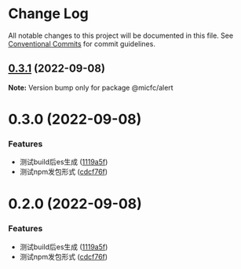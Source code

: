 # Change Log

All notable changes to this project will be documented in this file.
See [Conventional Commits](https://conventionalcommits.org) for commit guidelines.

## [0.3.1](https://github.com/suxiaoX/sx-ui-react/compare/@micfc/alert@0.3.0...@micfc/alert@0.3.1) (2022-09-08)

**Note:** Version bump only for package @micfc/alert





# 0.3.0 (2022-09-08)


### Features

* 测试build后es生成 ([1119a5f](https://github.com/suxiaoX/sx-ui-react/commit/1119a5f25c745b1239d2ed720896f671b66d5c23))
* 测试npm发包形式 ([cdcf76f](https://github.com/suxiaoX/sx-ui-react/commit/cdcf76ff1b33fd8488f800e77b27b6f1b6a1b266))





# 0.2.0 (2022-09-08)


### Features

* 测试build后es生成 ([1119a5f](https://github.com/suxiaoX/sx-ui-react/commit/1119a5f25c745b1239d2ed720896f671b66d5c23))
* 测试npm发包形式 ([cdcf76f](https://github.com/suxiaoX/sx-ui-react/commit/cdcf76ff1b33fd8488f800e77b27b6f1b6a1b266))
